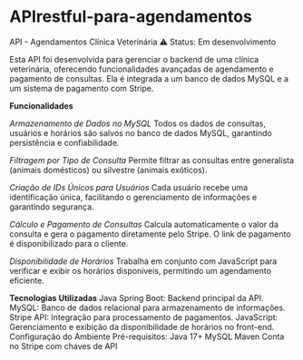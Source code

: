 # APIrestful-para-agendamentos
API - Agendamentos Clínica Veterinária
⚠️ Status: Em desenvolvimento

Esta API foi desenvolvida para gerenciar o backend de uma clínica veterinária, oferecendo funcionalidades avançadas de agendamento e pagamento de consultas. Ela é integrada a um banco de dados MySQL e a um sistema de pagamento com Stripe.

**Funcionalidades**

*Armazenamento de Dados no MySQL*
Todos os dados de consultas, usuários e horários são salvos no banco de dados MySQL, garantindo persistência e confiabilidade.

*Filtragem por Tipo de Consulta*
Permite filtrar as consultas entre generalista (animais domésticos) ou silvestre (animais exóticos).

*Criação de IDs Únicos para Usuários*
Cada usuário recebe uma identificação única, facilitando o gerenciamento de informações e garantindo segurança.

*Cálculo e Pagamento de Consultas*
Calcula automaticamente o valor da consulta e gera o pagamento diretamente pelo Stripe.
O link de pagamento é disponibilizado para o cliente.

*Disponibilidade de Horários*
Trabalha em conjunto com JavaScript para verificar e exibir os horários disponíveis, permitindo um agendamento eficiente.


**Tecnologias Utilizadas**
Java Spring Boot: Backend principal da API.
MySQL: Banco de dados relacional para armazenamento de informações.
Stripe API: Integração para processamento de pagamentos.
JavaScript: Gerenciamento e exibição da disponibilidade de horários no front-end.
Configuração do Ambiente
Pré-requisitos:
Java 17+
MySQL
Maven
Conta no Stripe com chaves de API


